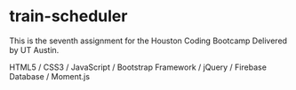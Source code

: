 # train-scheduler

This is the seventh assignment for the Houston Coding Bootcamp Delivered by UT Austin.

HTML5 / CSS3 / JavaScript / Bootstrap Framework / jQuery / Firebase Database / Moment.js 
